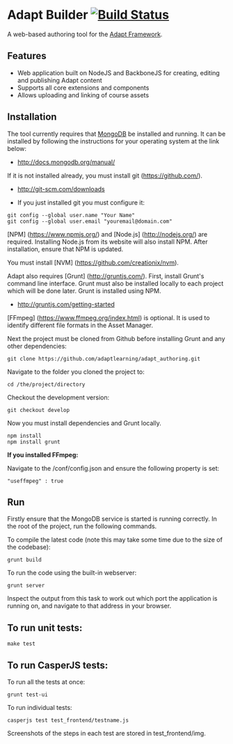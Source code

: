 # Adapt Builder [![Build Status](https://secure.travis-ci.org/adaptlearning/adapt_authoring.png)](http://travis-ci.org/adaptlearning/adapt_authoring)
 
A web-based authoring tool for the [Adapt Framework](https://community.adaptlearning.org/).

## Features

* Web application built on NodeJS and BackboneJS for creating, editing and publishing Adapt content
* Supports all core extensions and components
* Allows uploading and linking of course assets

## Installation

The tool currently requires that [MongoDB](http://www.mongodb.org) be installed and running. It can be installed by following the instructions for your operating system at the link below: 

* http://docs.mongodb.org/manual/


If it is not installed already, you must install git (https://github.com/).

* http://git-scm.com/downloads

* If you just installed git you must configure it:

```
git config --global user.name "Your Name"
git config --global user.email "youremail@domain.com"
```


[NPM] (https://www.npmjs.org/) and [Node.js] (http://nodejs.org/) are required. Installing Node.js from its website will also install NPM. After installation, ensure that NPM is updated. 



You must install [NVM] (https://github.com/creationix/nvm). 



Adapt also requires [Grunt] (http://gruntjs.com/). First, install Grunt's command line interface. Grunt must also be installed locally to each project which will be done later. Grunt is installed using NPM.

* http://gruntjs.com/getting-started



[FFmpeg] (https://www.ffmpeg.org/index.html) is optional. It is used to identify different file formats in the Asset Manager. 


Next the project must be cloned from Github before installing Grunt and any other dependencies:

```
git clone https://github.com/adaptlearning/adapt_authoring.git
```

Navigate to the folder you cloned the project to:

```
cd /the/project/directory
```

Checkout the development version:

```
git checkout develop
```

Now you must install dependencies and Grunt locally.

```
npm install
npm install grunt
```

**If you installed FFmpeg:**

Navigate to the /conf/config.json and ensure the following property is set:
```
"useffmpeg" : true
```

## Run

Firstly ensure that the MongoDB service is started is running correctly. In the root of the project, run the following commands.

To compile the latest code (note this may take some time due to the size of the codebase):
```
grunt build
```

To run the code using the built-in webserver:
```
grunt server
```

Inspect the output from this task to work out which port the application is running on, and navigate to that address in your browser.

## To run unit tests:
```
make test
```

## To run CasperJS tests:
To run all the tests at once:

```
grunt test-ui
```

To run individual tests:

```
casperjs test test_frontend/testname.js
```

Screenshots of the steps in each test are stored in test_frontend/img.
